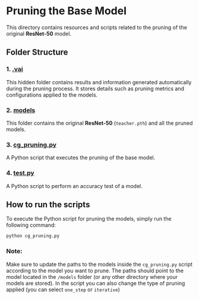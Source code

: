 # Pruning the Base Model
This directory contains resources and scripts related to the pruning of the original **ResNet-50** model. 

## Folder Structure
### 1. **[.vai](./.vai)**
This hidden folder contains results and information generated automatically during the pruning process. It stores details such as pruning metrics and configurations applied to the models.

### 2. **[models](./models)**
This folder contains the original **ResNet-50** (`teacher.pth`) and all the pruned models. 

### 3. **[cg_pruning.py](./cg_pruning.py)**
A Python script that executes the pruning of the base model.

### 4. **[test.py](./test.py)**
A Python script to perform an accuracy test of a model.


## How to run the scripts

To execute the Python script for pruning the models, simply run the following command:

```bash
python cg_pruning.py
```
### Note:

Make sure to update the paths to the models inside the ``cg_pruning.py`` script according to the model you want to prune. The paths should point to the model located in the ``/models`` folder (or any other directory where your models are stored). In the script you can also change the type of pruning applied (you can select `one_step` or `iterative`)
